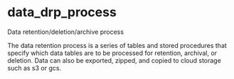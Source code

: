 # data_drp_process
Data retention/deletion/archive process

The data retention process is a series of tables and stored procedures that specify
which data tables are to be processed for retention, archival, or deletion.
Data can also be exported, zipped, and copied to cloud storage such as s3 or gcs.
